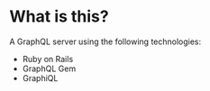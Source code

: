 # What is this?

A GraphQL server using the following technologies:

* Ruby on Rails
* GraphQL Gem
* GraphiQL